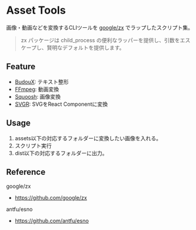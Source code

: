 # Asset Tools

画像・動画などを変換するCLIツールを [google/zx](https://github.com/google/zx) でラップしたスクリプト集。

>zx パッケージは child_process の便利なラッパーを提供し、引数をエスケープし、賢明なデフォルトを提供します。

## Feature

- [BudouX](docs/budoux.md): テキスト整形
- [FFmpeg](docs/ffmpeg.md): 動画変換
- [Squoosh](docs/squoosh.md): 画像変換
- [SVGR](docs/svgr.md): SVGをReact Componentに変換

## Usage

1. assets以下の対応するフォルダーに変換したい画像を入れる。
2. スクリプト実行
3. dist以下の対応するフォルダーに出力。

## Reference

google/zx

- <https://github.com/google/zx>
  
antfu/esno

- <https://github.com/antfu/esno>